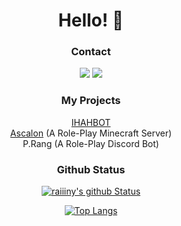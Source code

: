 <div align='center'>
  
  # Hello! 👋
  
  ### Contact
  <div align='center'>
  
  ![](https://img.shields.io/badge/22m_rft59-5865F2?style=square&logo=discord&logoColor=white)
  <a href="mailto:kr.ihah@kakao.com"><img src = "https://img.shields.io/badge/kr.ihah@kakao.com-EA4335?style=flat-square&logo=gmail&logoColor=white" /></a>
    
  </div>

  ### My Projects
  [IHAHBOT](https://discord.com/application-directory/769163955137675275)
  <br>
  [Ascalon](https://github.com/AscalonMC) (A Role-Play Minecraft Server)
  <br>
  P.Rang (A Role-Play Discord Bot)


  ### Github Status
  [![raiiiny's github Status](https://github-readme-stats.vercel.app/api?username=raiiiny&show_icons=true&theme=shadow_red&count_private=true)](https://github.com/raiiiny)

  [![Top Langs](https://github-readme-stats.vercel.app/api/top-langs/?username=raiiiny&theme=tokyonight&show_icons=true)](https://github.com/raiiiny)
  
</div>
